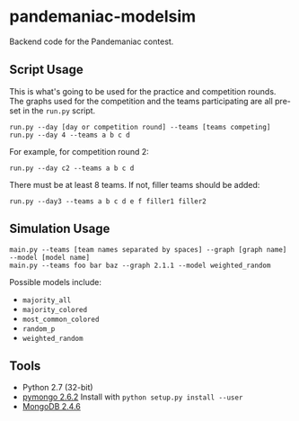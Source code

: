 pandemaniac-modelsim
====================
Backend code for the Pandemaniac contest.


Script Usage
------------
This is what's going to be used for the practice and competition rounds. The graphs used for the
competition and the teams participating are all pre-set in the `run.py` script.

    run.py --day [day or competition round] --teams [teams competing]
    run.py --day 4 --teams a b c d

For example, for competition round 2:

    run.py --day c2 --teams a b c d

There must be at least 8 teams. If not, filler teams should be added:

    run.py --day3 --teams a b c d e f filler1 filler2


Simulation Usage
----------------

    main.py --teams [team names separated by spaces] --graph [graph name] --model [model name]
    main.py --teams foo bar baz --graph 2.1.1 --model weighted_random

Possible models include:
* `majority_all`
* `majority_colored`
* `most_common_colored`
* `random_p`
* `weighted_random`

Tools
-----
* Python 2.7 (32-bit)
* [pymongo 2.6.2](http://api.mongodb.org/python/current/installation.html)
  Install with `python setup.py install --user` 
* [MongoDB 2.4.6](http://www.mongodb.org/downloads)

